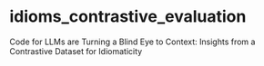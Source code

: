 # idioms_contrastive_evaluation
Code for LLMs are Turning a Blind Eye to Context: Insights from a Contrastive Dataset for Idiomaticity
